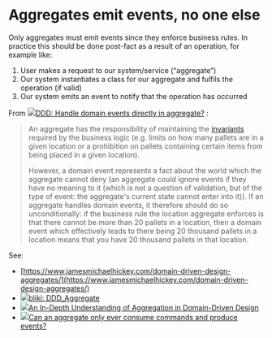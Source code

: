 # Aggregates emit events, no one else



Only aggregates must emit events since they enforce business rules. In practice this should be done post-fact as a result of an operation, for example like:

1. User makes a request to our system/service (“aggregate”)
2. Our system instantiates a class for our aggregate and fulfils the operation (if valid)
3. Our system emits an event to notify that the operation has occurred

From [![](https://cdn.sstatic.net/Sites/stackoverflow/Img/favicon.ico?v=ec617d715196)DDD: Handle domain events directly in aggregate?](https://stackoverflow.com/a/67309855) :

> An aggregate has the responsibility of maintaining the [invariants](https://domaincentric.net/blog/modelling-business-rules-invariants-vs-corrective-policies) required by the business logic (e.g. limits on how many pallets are in a given location or a prohibition on pallets containing certain items from being placed in a given location).
>
> However, a domain event represents a fact about the world which the aggregate cannot deny (an aggregate could ignore events if they have no meaning to it (which is not a question of validation, but of the type of event: the aggregate's current state cannot enter into it)). If an aggregate handles domain events, it therefore should do so unconditionally: if the business rule the location aggregate enforces is that there cannot be more than 20 pallets in a location, then a domain event which effectively leads to there being 20 thousand pallets in a location means that you have 20 thousand pallets in that location.

See:

* [https://www.jamesmichaelhickey.com/domain-driven-design-aggregates/](https://www.jamesmichaelhickey.com/domain-driven-design-aggregates/)
* [![](https://martinfowler.com/favicon.ico)bliki: DDD\_Aggregate](https://martinfowler.com/bliki/DDD\_Aggregate.html)
* [![](https://img.alicdn.com/tfs/TB1ugg7M9zqK1RjSZPxXXc4tVXa-32-32.png)An In-Depth Understanding of Aggregation in Domain-Driven Design](https://www.alibabacloud.com/blog/an-in-depth-understanding-of-aggregation-in-domain-driven-design\_598034)
* [![](https://cdn.sstatic.net/Sites/softwareengineering/Img/favicon.ico?v=c4f35a1e3900)Can an aggregate only ever consume commands and produce events?](https://softwareengineering.stackexchange.com/questions/368358/can-an-aggregate-only-ever-consume-commands-and-produce-events)
